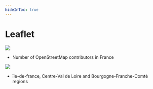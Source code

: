 ```yaml
---
hideInToc: true
---
```


# Leaflet

<img class="absolute w-64" src="/contributors-map.png">

- Number of OpenStreetMap contributors in France

<img class="absolute w-64 ml-100" src="/regions-map.png">

- île-de-france, Centre-Val de Loire and Bourgogne-Franche-Comté regions

<!--
Put statements under corresponding images
-->
